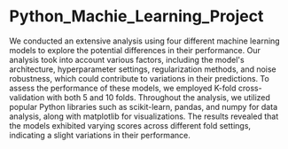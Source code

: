 # Python_Machie_Learning_Project
We conducted an extensive analysis using four different machine learning models to explore the potential differences in their performance. Our analysis took into account various factors, including the model's architecture, hyperparameter settings, regularization methods, and noise robustness, which could contribute to variations in their predictions. To assess the performance of these models, we employed K-fold cross-validation with both 5 and 10 folds. Throughout the analysis, we utilized popular Python libraries such as scikit-learn, pandas, and numpy for data analysis, along with matplotlib for visualizations. The results revealed that the models exhibited varying scores across different fold settings, indicating a slight variations in their performance.
